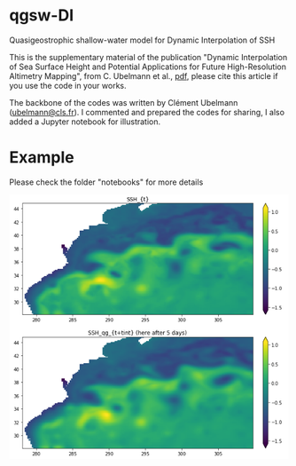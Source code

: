 # qgsw-DI
Quasigeostrophic shallow-water model for Dynamic Interpolation of SSH

This is the supplementary material of the publication "Dynamic Interpolation of Sea Surface Height and Potential Applications for Future High-Resolution Altimetry Mapping", from C. Ubelmann et al., [pdf](https://journals.ametsoc.org/doi/abs/10.1175/JTECH-D-14-00152.1), please cite this article if you use the code in your works.

The backbone of the codes was written by Clément Ubelmann (ubelmann@cls.fr). I commented and prepared the codes for sharing, I also added a Jupyter notebook for illustration.

# Example

Please check the folder "notebooks" for more details

![](example_qgSSH.png)
